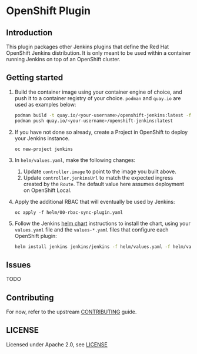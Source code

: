 # OpenShift Plugin

## Introduction

This plugin packages other Jenkins plugins that define the Red Hat OpenShift Jenkins distribution.
It is only meant to be used within a container running Jenkins on top of an OpenShift cluster.

## Getting started

1. Build the container image using your container engine of choice, and push it to a container
   registry of your choice. `podman` and `quay.io` are used as examples below:

   ```sh
   podman build -t quay.io/<your-username>/openshift-jenkins:latest -f .konflux/Containerfile .
   podman push quay.io/<your-username>/openshift-jenkins:latest
   ```

2. If you have not done so already, create a Project in OpenShift to deploy your Jenkins instance.

   ```
   oc new-project jenkins
   ```

3. In `helm/values.yaml`, make the following changes:

   1. Update `controller.image` to point to the image you built above.
   2. Update `controller.jenkinsUrl` to match the expected ingress created by the `Route`. The
      default value here assumes deployment on OpenShift Local.

4. Apply the additional RBAC that will eventually be used by Jenkins:

   ```
   oc apply -f helm/00-rbac-sync-plugin.yaml
   ```

5. Follow the Jenkins [helm chart](https://github.com/jenkinsci/helm-charts) instructions to
   install the chart, using your `values.yaml` file and the `values-*.yaml` files that configure
   each OpenShift plugin:

   ```sh
   helm install jenkins jenkins/jenkins -f helm/values.yaml -f helm/values-login.yaml

## Issues

TODO

## Contributing

For now, refer to the upstream [CONTRIBUTING](https://github.com/jenkinsci/.github/blob/master/CONTRIBUTING.md) guide.

## LICENSE

Licensed under Apache 2.0, see [LICENSE](LICENSE)

